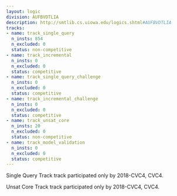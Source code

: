 ```yaml
---
layout: logic
division: AUFBVDTLIA
description: http://smtlib.cs.uiowa.edu/logics.shtml#AUFBVDTLIA
tracks:
- name: track_single_query
  n_insts: 854
  n_excluded: 0
  status: non-competitive
- name: track_incremental
  n_insts: 0
  n_excluded: 0
  status: competitive
- name: track_single_query_challenge
  n_insts: 0
  n_excluded: 0
  status: competitive
- name: track_incremental_challenge
  n_insts: 0
  n_excluded: 0
  status: competitive
- name: track_unsat_core
  n_insts: 20
  n_excluded: 0
  status: non-competitive
- name: track_model_validation
  n_insts: 0
  n_excluded: 0
  status: competitive
---
```

Single Query Track track participated only by 2018-CVC4, CVC4.

Unsat Core Track track participated only by 2018-CVC4, CVC4.

